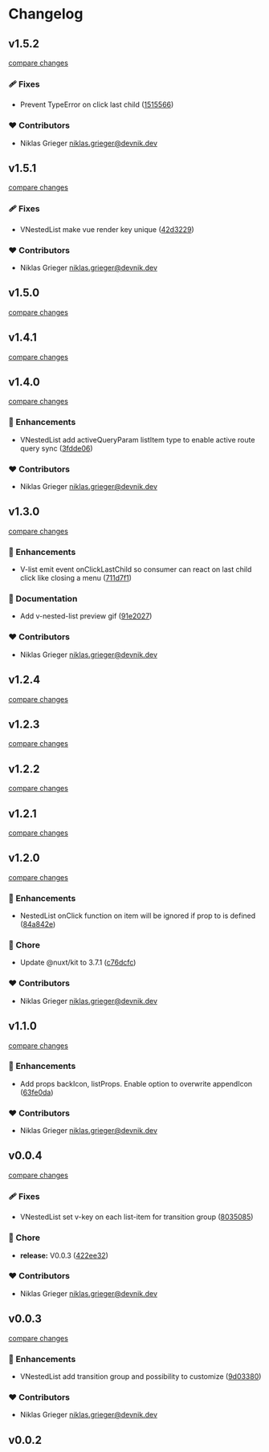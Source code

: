 # Changelog


## v1.5.2

[compare changes](https://github.com/devonik/nuxt-vuetify-nested-containment/compare/v1.5.1...v1.5.2)

### 🩹 Fixes

- Prevent TypeError on click last child ([1515566](https://github.com/devonik/nuxt-vuetify-nested-containment/commit/1515566))

### ❤️ Contributors

- Niklas Grieger <niklas.grieger@devnik.dev>

## v1.5.1

[compare changes](https://github.com/devonik/nuxt-vuetify-nested-containment/compare/v1.5.0...v1.5.1)

### 🩹 Fixes

- VNestedList make vue render key unique ([42d3229](https://github.com/devonik/nuxt-vuetify-nested-containment/commit/42d3229))

### ❤️ Contributors

- Niklas Grieger <niklas.grieger@devnik.dev>

## v1.5.0

[compare changes](https://github.com/devonik/nuxt-vuetify-nested-containment/compare/v1.4.1...v1.5.0)

## v1.4.1

[compare changes](https://github.com/devonik/nuxt-vuetify-nested-containment/compare/v1.4.0...v1.4.1)

## v1.4.0

[compare changes](https://github.com/devonik/nuxt-vuetify-nested-containment/compare/v1.3.0...v1.4.0)

### 🚀 Enhancements

- VNestedList add activeQueryParam listItem type to enable active route query sync ([3fdde06](https://github.com/devonik/nuxt-vuetify-nested-containment/commit/3fdde06))

### ❤️ Contributors

- Niklas Grieger <niklas.grieger@devnik.dev>

## v1.3.0

[compare changes](https://github.com/devonik/nuxt-vuetify-nested-containment/compare/v1.2.4...v1.3.0)

### 🚀 Enhancements

- V-list emit event onClickLastChild so consumer can react on last child click like closing a menu ([711d7f1](https://github.com/devonik/nuxt-vuetify-nested-containment/commit/711d7f1))

### 📖 Documentation

- Add v-nested-list preview gif ([91e2027](https://github.com/devonik/nuxt-vuetify-nested-containment/commit/91e2027))

### ❤️ Contributors

- Niklas Grieger <niklas.grieger@devnik.dev>

## v1.2.4

[compare changes](https://github.com/devonik/nuxt-vuetify-nested-containment/compare/v1.2.3...v1.2.4)

## v1.2.3

[compare changes](https://github.com/devonik/nuxt-vuetify-nested-containment/compare/v1.2.2...v1.2.3)

## v1.2.2

[compare changes](https://github.com/devonik/nuxt-vuetify-nested-containment/compare/v1.2.1...v1.2.2)

## v1.2.1

[compare changes](https://github.com/devonik/nuxt-vuetify-nested-containment/compare/v1.2.0...v1.2.1)

## v1.2.0

[compare changes](https://github.com/devonik/nuxt-vuetify-nested-containment/compare/v1.1.0...v1.2.0)


### 🚀 Enhancements

  - NestedList onClick function on item will be ignored if prop to is defined ([84a842e](https://github.com/devonik/nuxt-vuetify-nested-containment/commit/84a842e))

### 🏡 Chore

  - Update @nuxt/kit to 3.7.1 ([c76dcfc](https://github.com/devonik/nuxt-vuetify-nested-containment/commit/c76dcfc))

### ❤️  Contributors

- Niklas Grieger <niklas.grieger@devnik.dev>

## v1.1.0

[compare changes](https://github.com/devonik/nuxt-vuetify-nested-containment/compare/v0.0.4...v1.1.0)


### 🚀 Enhancements

  - Add props backIcon, listProps. Enable option to overwrite appendIcon ([63fe0da](https://github.com/devonik/nuxt-vuetify-nested-containment/commit/63fe0da))

### ❤️  Contributors

- Niklas Grieger <niklas.grieger@devnik.dev>

## v0.0.4

[compare changes](https://github.com/devonik/nuxt-vuetify-nested-containment/compare/v0.0.3...v0.0.4)


### 🩹 Fixes

  - VNestedList set v-key on each list-item for transition group ([8035085](https://github.com/devonik/nuxt-vuetify-nested-containment/commit/8035085))

### 🏡 Chore

  - **release:** V0.0.3 ([422ee32](https://github.com/devonik/nuxt-vuetify-nested-containment/commit/422ee32))

### ❤️  Contributors

- Niklas Grieger <niklas.grieger@devnik.dev>

## v0.0.3

[compare changes](https://github.com/devonik/nuxt-vuetify-nested-containment/compare/v0.0.2...v0.0.3)


### 🚀 Enhancements

  - VNestedList add transition group and possibility to customize ([9d03380](https://github.com/devonik/nuxt-vuetify-nested-containment/commit/9d03380))

### ❤️  Contributors

- Niklas Grieger <niklas.grieger@devnik.dev>

## v0.0.2

